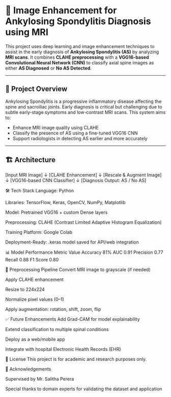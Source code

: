 # 🧠 Image Enhancement for Ankylosing Spondylitis Diagnosis using MRI

This project uses deep learning and image enhancement techniques to assist in the early diagnosis of **Ankylosing Spondylitis (AS)** by analyzing **MRI scans**. It combines **CLAHE preprocessing** with a **VGG16-based Convolutional Neural Network (CNN)** to classify axial spine images as either **AS Diagnosed** or **No AS Detected**.

---

## 🚀 Project Overview

Ankylosing Spondylitis is a progressive inflammatory disease affecting the spine and sacroiliac joints. Early diagnosis is critical but challenging due to subtle early-stage symptoms and low-contrast MRI scans. This system aims to:

- Enhance MRI image quality using CLAHE
- Classify the presence of AS using a fine-tuned VGG16 CNN
- Support radiologists in detecting AS earlier and more accurately

---

## 🏗️ Architecture

[Input MRI Image]
        ↓
[CLAHE Enhancement]
        ↓
[Rescale & Augment Image]
        ↓
[VGG16-based CNN Classifier]
        ↓
[Diagnosis Output: AS / No AS]



🛠️ Tech Stack
Language: Python

Libraries: TensorFlow, Keras, OpenCV, NumPy, Matplotlib

Model: Pretrained VGG16 + custom Dense layers

Preprocessing: CLAHE (Contrast Limited Adaptive Histogram Equalization)

Training Platform: Google Colab

Deployment-Ready: .keras model saved for API/web integration

📊 Model Performance
Metric	Value
Accuracy	81%
AUC	0.91
Precision	0.77
Recall	0.88
F1 Score	0.80

🧪 Preprocessing Pipeline
Convert MRI image to grayscale (if needed)

Apply CLAHE enhancement

Resize to 224x224

Normalize pixel values (0–1)

Apply augmentation: rotation, shift, zoom, flip



✅ Future Enhancements
Add Grad-CAM for model explainability

Extend classification to multiple spinal conditions

Deploy as a web/mobile app

Integrate with hospital Electronic Health Records (EHR)

📌 License
This project is for academic and research purposes only.

🤝 Acknowledgements

Supervised by Mr. Salitha Perera 

Special thanks to domain experts for validating the dataset and application


